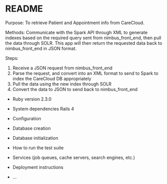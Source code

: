 # README

Purpose: To retrieve Patient and Appointment info from CareCloud.


Methods: Communicate with the Spark API through XML to generate indexes based on the required query sent from nimbus_front_end, then pull the data through SOLR. This app will then return the requested data back to nimbus_front_end in JSON format.

Steps:
1. Receive a JSON request from nimbus_front_end
2. Parse the request, and convert into an XML format to send to Spark to index the CareCloud DB appropriately
3. Pull the data using the new index through SOLR
4. Convert the data to JSON to send back to nimbus_front_end

* Ruby version
2.3.0
* System dependencies
Rails 4
* Configuration

* Database creation

* Database initialization

* How to run the test suite

* Services (job queues, cache servers, search engines, etc.)

* Deployment instructions

* ...
